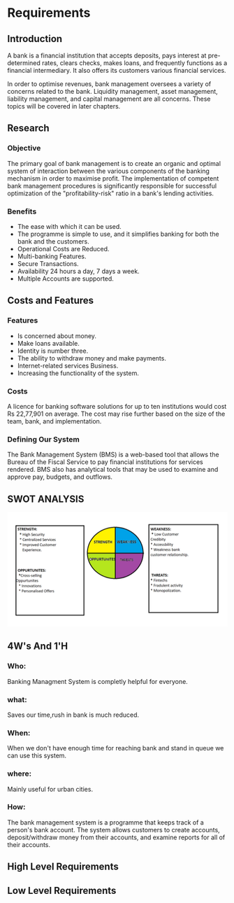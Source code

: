 # Requirements

## Introduction
A bank is a financial institution that accepts deposits, pays interest at pre-determined rates, clears checks, makes loans, and frequently functions as a financial intermediary. It also offers its customers various financial services.

In order to optimise revenues, bank management oversees a variety of concerns related to the bank. Liquidity management, asset management, liability management, and capital management are all concerns. These topics will be covered in later chapters.
## Research
### Objective
The primary goal of bank management is to create an organic and optimal system of interaction between the various components of the banking mechanism in order to maximise profit. The implementation of competent bank management procedures is significantly responsible for successful optimization of the "profitability-risk" ratio in a bank's lending activities.
### Benefits
* The ease with which it can be used. 
* The programme is simple to use, and it simplifies banking for both the bank and the customers.
* Operational Costs are Reduced.
* Multi-banking Features.
* Secure Transactions.
* Availability 24 hours a day, 7 days a week.
* Multiple Accounts are supported.
## Costs and Features
### Features
* Is concerned about money.
* Make loans available.
* Identity is number three.
* The ability to withdraw money and make payments.
* Internet-related services Business. 
* Increasing the functionality of the system.
### Costs
A licence for banking software solutions for up to ten institutions would cost Rs 22,77,901 on average. The cost may rise further based on the size of the team, bank, and implementation.
### Defining Our System
The Bank Management System (BMS) is a web-based tool that allows the Bureau of the Fiscal Service to pay financial institutions for services rendered. BMS also has analytical tools that may be used to examine and approve pay, budgets, and outflows.
## SWOT ANALYSIS
![alt text](https://github.com/rishivardhan01/M1_Banking_Managment/blob/main/1_Requirements/SWOT%20ANALYSIS.png)

## 4W's And 1'H
### Who:
Banking Managment System is completly helpful for everyone.
### what:
Saves our time,rush in bank is much reduced.
### When:
When we don't have enough time for reaching bank and stand in queue we can use this system.
### where:
Mainly useful for urban cities.
### How:
The bank management system is a programme that keeps track of a person's bank account. The system allows customers to create accounts, deposit/withdraw money from their accounts, and examine reports for all of their accounts.
## High Level Requirements




## Low Level Requirements



